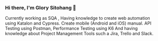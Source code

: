 ### Hi there, I'm Glory Sitohang 👋


Currently working as SQA , Having knowledge to create web automation using Katalon and Cypress. Create mobile (Android and iOS) manual. 
API Testing using Postman, Performance Testing using K6 And having knowledge about Project Management Tools such a Jira, Trello and Slack.

<!--
**glorykarinaa/glorykarinaa** is a ✨ _special_ ✨ repository because its `README.md` (this file) appears on your GitHub profile.

Here are some ideas to get you started:

- 🔭 I’m currently working on ...
- 🌱 I’m currently learning ...
- 👯 I’m looking to collaborate on ...
- 🤔 I’m looking for help with ...
- 💬 Ask me about ...
- 📫 How to reach me: ...
- 😄 Pronouns: ...
- ⚡ Fun fact: ...
-->
